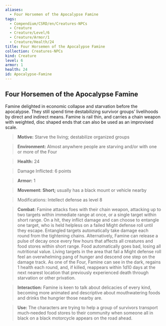 ```yaml
---
aliases:
  - Four Horsemen of the Apocalypse Famine
tags:
  - Compendium/CSRD/en/Creatures-NPCs
  - Creature
  - Creature/Level/6
  - Creature/Armor/1
  - Creature/Health/24
title: Four Horsemen of the Apocalypse Famine
collection: Creatures-NPCs
kind: Creature
level: 6
armor: 1
health: 24
id: Apocalypse-Famine
---
```

## Four Horsemen of the Apocalypse Famine   
  
Famine delighted in economic collapse and starvation before the apocalypse. They still spend time destabilizing survivor groups’ livelihoods by direct and indirect means. Famine is rail thin, and carries a chain weapon with weighted, disc shaped ends that can also be used as an improvised scale.
  
>**Motive:** Starve the living; destabilize organized groups  
  
>**Environment:** Almost anywhere people are starving and/or with one or more of the Four
  
>**Health:** 24  
  
>Damage Inflicted: 6 points  
  
>**Armor:** 1  
  
>**Movement: Short;** usually has a black mount or vehicle nearby  
  
>Modifications: Intellect defense as level 8  
  
>**Combat:** Famine attacks foes with their chain weapon, attacking up to two targets within immediate range at once, or a single target within short range. On a hit, they inflict damage and can choose to entangle one target, who is held helpless on a failed Might defense roll until they escape. Entangled targets automatically take damage each round from the tightening chains. Alternatively, Famine can release a pulse of decay once every few hours that affects all creatures and food stores within short range. Food automatically goes bad, losing all nutritional value. Living targets in the area that fail a Might defense roll feel an overwhelming pang of hunger and descend one step on the damage track. As one of the Four, Famine can see in the dark, regains 1 health each round, and, if killed, reappears within 1d10 days at the next nearest location that previously experienced death through starvation or other privation.   
  
>
  
>**Interaction:** Famine is keen to talk about delicacies of every kind, becoming more animated and descriptive about mouthwatering foods and drinks the hungrier those nearby are.
  
>**Use:** The characters are trying to help a group of survivors transport much‑needed food stores to their community when someone all in black on a black motorcycle appears on the road ahead.
  
